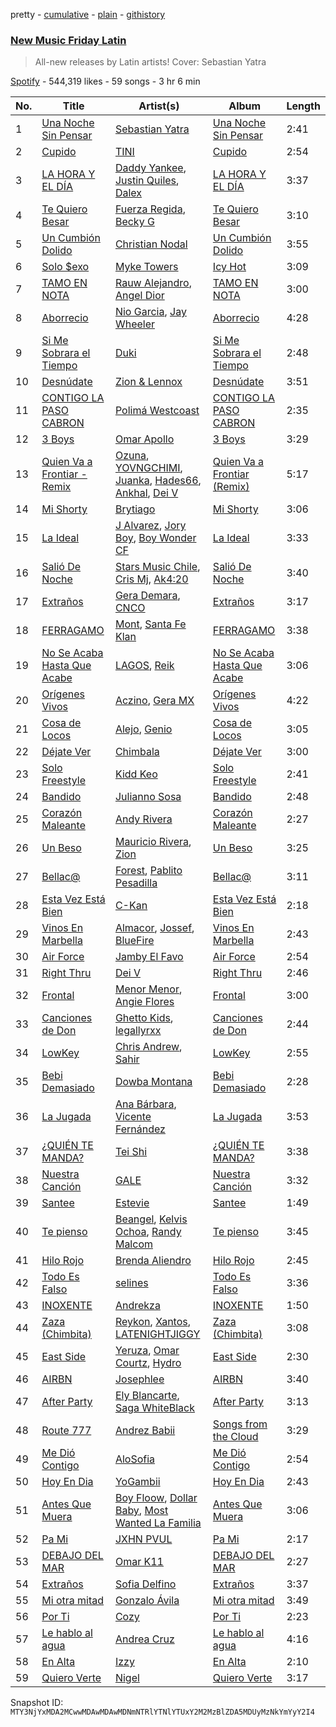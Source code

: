 pretty - [cumulative](/playlists/cumulative/37i9dQZF1DX1hVRardJ30X.md) - [plain](/playlists/plain/37i9dQZF1DX1hVRardJ30X) - [githistory](https://github.githistory.xyz/mackorone/spotify-playlist-archive/blob/main/playlists/plain/37i9dQZF1DX1hVRardJ30X)

### [New Music Friday Latin](https://open.spotify.com/playlist/37i9dQZF1DX1hVRardJ30X)

> All\-new releases by Latin artists! Cover: Sebastian Yatra

[Spotify](https://open.spotify.com/user/spotify) - 544,319 likes - 59 songs - 3 hr 6 min

| No. | Title | Artist(s) | Album | Length |
|---|---|---|---|---|
| 1 | [Una Noche Sin Pensar](https://open.spotify.com/track/2oW52tBeJNSv93Ct5AJb8q) | [Sebastian Yatra](https://open.spotify.com/artist/07YUOmWljBTXwIseAUd9TW) | [Una Noche Sin Pensar](https://open.spotify.com/album/72RohnwnQyT7YbrIzDNROD) | 2:41 |
| 2 | [Cupido](https://open.spotify.com/track/2xVcCDRgG3TrH69TatsUxp) | [TINI](https://open.spotify.com/artist/7vXDAI8JwjW531ouMGbfcp) | [Cupido](https://open.spotify.com/album/3j0DrBixQhCQCucPr8hC13) | 2:54 |
| 3 | [LA HORA Y EL DÍA](https://open.spotify.com/track/1j4yhkxSCEDmiLVKjpYKWq) | [Daddy Yankee](https://open.spotify.com/artist/4VMYDCV2IEDYJArk749S6m), [Justin Quiles](https://open.spotify.com/artist/14zUHaJZo1mnYtn6IBRaRP), [Dalex](https://open.spotify.com/artist/0KPX4Ucy9dk82uj4GpKesn) | [LA HORA Y EL DÍA](https://open.spotify.com/album/3AucKVb9GvQ4pOGaZ8UhFK) | 3:37 |
| 4 | [Te Quiero Besar](https://open.spotify.com/track/3iwKWIaEZ5jafPYZZSCDLz) | [Fuerza Regida](https://open.spotify.com/artist/0ys2OFYzWYB5hRDLCsBqxt), [Becky G](https://open.spotify.com/artist/4obzFoKoKRHIphyHzJ35G3) | [Te Quiero Besar](https://open.spotify.com/album/3nzB6RJLeWrgaATXF5ZIkr) | 3:10 |
| 5 | [Un Cumbión Dolido](https://open.spotify.com/track/7uZ5C69LskNw0B4szvVWI5) | [Christian Nodal](https://open.spotify.com/artist/0XwVARXT135rw8lyw1EeWP) | [Un Cumbión Dolido](https://open.spotify.com/album/7nCJIsXrNGI0Ya2v1jmWzK) | 3:55 |
| 6 | [Solo $exo](https://open.spotify.com/track/79Mko9WRph1VIsxiUom4zv) | [Myke Towers](https://open.spotify.com/artist/7iK8PXO48WeuP03g8YR51W) | [Icy Hot](https://open.spotify.com/album/2rebo6PvPbmBY3KGYT8KzG) | 3:09 |
| 7 | [TAMO EN NOTA](https://open.spotify.com/track/2I0aHZjCXh6UjMHIOqugYF) | [Rauw Alejandro](https://open.spotify.com/artist/1mcTU81TzQhprhouKaTkpq), [Angel Dior](https://open.spotify.com/artist/5qPRgWcEOGRzoIST0sHAiI) | [TAMO EN NOTA](https://open.spotify.com/album/2nMe3lptQDUXDsjIyUcnON) | 3:00 |
| 8 | [Aborrecio](https://open.spotify.com/track/3KSldp6Yh0XIvN0tyPJWK4) | [Nio Garcia](https://open.spotify.com/artist/5hdhHgpxyniooUiQVaPxQ0), [Jay Wheeler](https://open.spotify.com/artist/2cPqdH7XMvwaBJEVjheH8g) | [Aborrecio](https://open.spotify.com/album/69jl774R0WfPrK5v3O21Yg) | 4:28 |
| 9 | [Si Me Sobrara el Tiempo](https://open.spotify.com/track/2ypbIXW3a7fsLdLtLpZWDZ) | [Duki](https://open.spotify.com/artist/1bAftSH8umNcGZ0uyV7LMg) | [Si Me Sobrara el Tiempo](https://open.spotify.com/album/7EmOzGGWYSu5sH9CfnItkB) | 2:48 |
| 10 | [Desnúdate](https://open.spotify.com/track/3lAPRVmezONEzjHgzOvh5m) | [Zion & Lennox](https://open.spotify.com/artist/21451j1KhjAiaYKflxBjr1) | [Desnúdate](https://open.spotify.com/album/5uLpJ330k49clXLzxyhHrf) | 3:51 |
| 11 | [CONTIGO LA PASO CABRON](https://open.spotify.com/track/387oM5dFcFw1I5aWThdRfN) | [Polimá Westcoast](https://open.spotify.com/artist/768O5GliF0bqscyghggrbE) | [CONTIGO LA PASO CABRON](https://open.spotify.com/album/5vVZyUJYOgoaedIlPcbVZu) | 2:35 |
| 12 | [3 Boys](https://open.spotify.com/track/31Wlc9ZnraX3JxrvMg9e8H) | [Omar Apollo](https://open.spotify.com/artist/5FxD8fkQZ6KcsSYupDVoSO) | [3 Boys](https://open.spotify.com/album/1Iw32lOJC5lfInKyA7Zzt1) | 3:29 |
| 13 | [Quien Va a Frontiar \- Remix](https://open.spotify.com/track/7v181skWxE4NxTrVVGtzNk) | [Ozuna](https://open.spotify.com/artist/1i8SpTcr7yvPOmcqrbnVXY), [YOVNGCHIMI](https://open.spotify.com/artist/4aSlfXDn9R60UlbZEboBUy), [Juanka](https://open.spotify.com/artist/3Wb38LDP3N4tkobValgE9D), [Hades66](https://open.spotify.com/artist/4CQdcx66F116k2db2Y0rjE), [Ankhal](https://open.spotify.com/artist/6NmMI7UnfmIpLRYoz8H9jm), [Dei V](https://open.spotify.com/artist/2YRyPiW98bpkARAS4B3OQP) | [Quien Va a Frontiar \(Remix\)](https://open.spotify.com/album/7BEWbSJ0k1CCHTXcH4KxZ8) | 5:17 |
| 14 | [Mi Shorty](https://open.spotify.com/track/44Rn60e3tDPDAYARpHFoVN) | [Brytiago](https://open.spotify.com/artist/00XhexlJEXQstHimpZN910) | [Mi Shorty](https://open.spotify.com/album/7CATraPa1pNEdL9hQVPodQ) | 3:06 |
| 15 | [La Ideal](https://open.spotify.com/track/0dMjY4xWaO8TnDDJNT4YBi) | [J Alvarez](https://open.spotify.com/artist/6XFITTl7cFTdopDY3lUdlY), [Jory Boy](https://open.spotify.com/artist/5lFhCi03HDneWzvCxGctrT), [Boy Wonder CF](https://open.spotify.com/artist/01nUdqwuIHCHLZNP2TvYVF) | [La Ideal](https://open.spotify.com/album/1vpLbc8biisCe1T3LrE2TB) | 3:33 |
| 16 | [Salió De Noche](https://open.spotify.com/track/15r68Um6LBYYBGUEEkqRkB) | [Stars Music Chile](https://open.spotify.com/artist/2NZD6Gqfk60GEcAAnJKVsR), [Cris Mj](https://open.spotify.com/artist/1Yj5Xey7kTwvZla8sqdsdE), [Ak4:20](https://open.spotify.com/artist/1SiLK8gdECx2iEm2SSj0Bl) | [Salió De Noche](https://open.spotify.com/album/2h5u7sSXcSL7YwVJRRw3AE) | 3:40 |
| 17 | [Extraños](https://open.spotify.com/track/39Pxcl52HsEihUjtb78E5L) | [Gera Demara](https://open.spotify.com/artist/4XYbaR6YgnY4Nb6kz250cu), [CNCO](https://open.spotify.com/artist/0eecdvMrqBftK0M1VKhaF4) | [Extraños](https://open.spotify.com/album/7eP0HLa3Q8Af4tjox3OuZZ) | 3:17 |
| 18 | [FERRAGAMO](https://open.spotify.com/track/2OkMmFo9V7nAXhojd9QUPR) | [Mont](https://open.spotify.com/artist/41gFAk6ZyYdt7Q1Ir4cbH0), [Santa Fe Klan](https://open.spotify.com/artist/4tm8CEdm4pkQsEh4jIr9Yp) | [FERRAGAMO](https://open.spotify.com/album/5Rz59vfdoaxddW0kMuvV7X) | 3:38 |
| 19 | [No Se Acaba Hasta Que Acabe](https://open.spotify.com/track/2cyFoye18xtRTd13CEzH9D) | [LAGOS](https://open.spotify.com/artist/7uQ1D2NNHs5cUL3CLKRbia), [Reik](https://open.spotify.com/artist/0vR2qb8m9WHeZ5ByCbimq2) | [No Se Acaba Hasta Que Acabe](https://open.spotify.com/album/2vWjKK6Sk5jFV5uWb9Vm88) | 3:06 |
| 20 | [Orígenes Vivos](https://open.spotify.com/track/5vClRBOUMbPCdV6WXp9PCG) | [Aczino](https://open.spotify.com/artist/4r1ZDYKzPt3iIjuq8LbT6X), [Gera MX](https://open.spotify.com/artist/2hejA1Dkf8v8R0koF44FvW) | [Orígenes Vivos](https://open.spotify.com/album/1kbseorYh6sNkawXLqS5VD) | 4:22 |
| 21 | [Cosa de Locos](https://open.spotify.com/track/4cKUpgMAoFV9DdkC4DhELR) | [Alejo](https://open.spotify.com/artist/50sIhX3HytFEwQXZJLUZQE), [Genio](https://open.spotify.com/artist/3qcl8ck0RTpenPbFmZa2p5) | [Cosa de Locos](https://open.spotify.com/album/519NqufTeZJjydmA45WZa3) | 3:05 |
| 22 | [Déjate Ver](https://open.spotify.com/track/0odZdDl8RXj47JF2NGD6Vy) | [Chimbala](https://open.spotify.com/artist/4VVEpEhC8NcR7AqNEds42U) | [Déjate Ver](https://open.spotify.com/album/7KucKIOiBH218TWcThCUxk) | 3:00 |
| 23 | [Solo Freestyle](https://open.spotify.com/track/1avO53yfUlcFrPyQROa2k6) | [Kidd Keo](https://open.spotify.com/artist/0VZrPa7mWAYXH4CwmYk8Km) | [Solo Freestyle](https://open.spotify.com/album/1JJbhbkKA76gbHK59r3fAx) | 2:41 |
| 24 | [Bandido](https://open.spotify.com/track/4IjmpmsaSjbK1fXcMH06CA) | [Julianno Sosa](https://open.spotify.com/artist/4IC2X34tZmHG3VfTbpzvwL) | [Bandido](https://open.spotify.com/album/5GD2QBJ93ajGxMQZNe3vVs) | 2:48 |
| 25 | [Corazón Maleante](https://open.spotify.com/track/5RY2D7x6vmREBPQa3uq0sd) | [Andy Rivera](https://open.spotify.com/artist/7hIqJfRYGBWWT1Qxu6Cpd2) | [Corazón Maleante](https://open.spotify.com/album/6f0gQlCUlMQqPOdlWfOwqS) | 2:27 |
| 26 | [Un Beso](https://open.spotify.com/track/25eC73ghrg0mgYiPxL9kv9) | [Mauricio Rivera](https://open.spotify.com/artist/2olYwzqVBA1aLDDBuWNvGR), [Zion](https://open.spotify.com/artist/1pgDilWYDWLoOgGjf1iHNu) | [Un Beso](https://open.spotify.com/album/5G77QwScce5leFVYNWq3mA) | 3:25 |
| 27 | [Bellac@](https://open.spotify.com/track/2bMx7EU3MWV83LWa8MgLhs) | [Forest](https://open.spotify.com/artist/2j6Up11EpEUKQ5yIfFXhdU), [Pablito Pesadilla](https://open.spotify.com/artist/41vcoPejPG3vv8emJ2R5Ox) | [Bellac@](https://open.spotify.com/album/4BrMaULD47Bfj39KqH13Tv) | 3:11 |
| 28 | [Esta Vez Está Bien](https://open.spotify.com/track/7dJi7U6wWSILrecj3Zu3Wy) | [C\-Kan](https://open.spotify.com/artist/1QhaqxeqF9sipS2gwbEKpu) | [Esta Vez Está Bien](https://open.spotify.com/album/3SWSiKlS8CCkAlSBMgRPx1) | 2:18 |
| 29 | [Vinos En Marbella](https://open.spotify.com/track/5kaePVC4YisWOfcgcOYPPu) | [Almacor](https://open.spotify.com/artist/5H9v9M3T2XhWT3XvOKo8sy), [Jossef](https://open.spotify.com/artist/7kaC28XGoTp1ViSZAA0iuX), [BlueFire](https://open.spotify.com/artist/2sfOYs479VgaVHNPJKyG4n) | [Vinos En Marbella](https://open.spotify.com/album/43iwHJ2Q3NYHMvhOSS4Xn4) | 2:43 |
| 30 | [Air Force](https://open.spotify.com/track/3mOhyumen8VIX6BlIkW65k) | [Jamby El Favo](https://open.spotify.com/artist/128ftF9X7Kd7Di2fq3wYVs) | [Air Force](https://open.spotify.com/album/4roZKo2TbxoaJJro2A2nko) | 2:54 |
| 31 | [Right Thru](https://open.spotify.com/track/2YDIqBfYlDg9DfgtGziC9Y) | [Dei V](https://open.spotify.com/artist/2YRyPiW98bpkARAS4B3OQP) | [Right Thru](https://open.spotify.com/album/2TjYnjPkhzKijobREcJ0wW) | 2:46 |
| 32 | [Frontal](https://open.spotify.com/track/1d0oVJE9NW9cxubVR0PcMw) | [Menor Menor](https://open.spotify.com/artist/2663St0NB1IsbMnlF69AeW), [Angie Flores](https://open.spotify.com/artist/0mtlM0TqGqmfxPDsgIVc6T) | [Frontal](https://open.spotify.com/album/28e7MMir9UFaj0Zo5dm1t3) | 3:00 |
| 33 | [Canciones de Don](https://open.spotify.com/track/578E0MbbgdwDuUTqpWbeOD) | [Ghetto Kids](https://open.spotify.com/artist/6XvKTz2XRPwlry0UdjqoKq), [legallyrxx](https://open.spotify.com/artist/4CairTbnNW5l8GxiRIzsZ3) | [Canciones de Don](https://open.spotify.com/album/0S6czlAGW5ByZaUEKCKVzz) | 2:44 |
| 34 | [LowKey](https://open.spotify.com/track/74OHXT3ruHZVA1xqkWo76R) | [Chris Andrew](https://open.spotify.com/artist/7vnithGAUscrk9Imtyr6Sd), [Sahir](https://open.spotify.com/artist/0dqT9B1Xej71qvAo8uE4Uh) | [LowKey](https://open.spotify.com/album/5hzzRviGFxvMUBwaxhFQMY) | 2:55 |
| 35 | [Bebi Demasiado](https://open.spotify.com/track/6vfjbHTiVh68wj6XioqhdA) | [Dowba Montana](https://open.spotify.com/artist/39FKVjqhZLz4E1iG77d5AO) | [Bebi Demasiado](https://open.spotify.com/album/1g8IVrqLI8ZwCvBSp0UoCZ) | 2:28 |
| 36 | [La Jugada](https://open.spotify.com/track/1wpYlTOjnNjg4NFOSfEZAQ) | [Ana Bárbara](https://open.spotify.com/artist/43qxAkuKFB6fMNSeS5dO7Z), [Vicente Fernández](https://open.spotify.com/artist/4PPoI9LuYeFX8V674Z1R6l) | [La Jugada](https://open.spotify.com/album/0BHbOtxdDJrsNYIYNZpvNj) | 3:53 |
| 37 | [¿QUIÉN TE MANDA?](https://open.spotify.com/track/4kXb8O44mxvAA6XqiVIz1m) | [Tei Shi](https://open.spotify.com/artist/1xcMOgFUM1IYZE22YjCvsL) | [¿QUIÉN TE MANDA?](https://open.spotify.com/album/2SrokchsNgnhE7pR5nKKIb) | 3:38 |
| 38 | [Nuestra Canción](https://open.spotify.com/track/7LCVRDkKetzQqMN3ONPvqn) | [GALE](https://open.spotify.com/artist/04pH6pkJugHJ7g3DTCQBVM) | [Nuestra Canción](https://open.spotify.com/album/7GJlThLfkYnaJfs3Wy9JwM) | 3:32 |
| 39 | [Santee](https://open.spotify.com/track/5Jssxp8m8PbF7gd9lZFfsx) | [Estevie](https://open.spotify.com/artist/3k9GPiGAtIAOfnfzzy3XQp) | [Santee](https://open.spotify.com/album/2OWQzXNMHUMe35yaKbWXcb) | 1:49 |
| 40 | [Te pienso](https://open.spotify.com/track/2pWLaSbA60jXkEl9NEqr7D) | [Beangel](https://open.spotify.com/artist/0r4vWhARLwFqZ8hCzPKryf), [Kelvis Ochoa](https://open.spotify.com/artist/3Q2MVC1NWIzEyUytnlFBKm), [Randy Malcom](https://open.spotify.com/artist/3yjUmIEZOYU9i9cU9uJGIZ) | [Te pienso](https://open.spotify.com/album/4nOU0iFB27BWBv073KClFI) | 3:45 |
| 41 | [Hilo Rojo](https://open.spotify.com/track/0gUCM1XEIqSwT2WsdVHwes) | [Brenda Aliendro](https://open.spotify.com/artist/0NzXqknNJFxhOcLcOix7NT) | [Hilo Rojo](https://open.spotify.com/album/6MLxuU3nwA6DMZpT5CJklS) | 2:45 |
| 42 | [Todo Es Falso](https://open.spotify.com/track/3AYVOwtNyct0qq5NQKnZew) | [selines](https://open.spotify.com/artist/3kO8EO3svNUQSQW8rDOjAb) | [Todo Es Falso](https://open.spotify.com/album/5m3r8NFD47f3mlUG3kxO83) | 3:36 |
| 43 | [INOXENTE](https://open.spotify.com/track/0jcV3XADKWkort5dR7Mc0C) | [Andrekza](https://open.spotify.com/artist/7K2ZrWY8iteGlM7G4V9B0s) | [INOXENTE](https://open.spotify.com/album/4Cbine7RExp3csmOYzq7Wc) | 1:50 |
| 44 | [Zaza \(Chimbita\)](https://open.spotify.com/track/5oVdxjNUUjf9Q06LnPYYay) | [Reykon](https://open.spotify.com/artist/3PAwspMN27PDm81WwXDsMf), [Xantos](https://open.spotify.com/artist/3HPOnbuwLP2qlwWQ7cgxYW), [LATENIGHTJIGGY](https://open.spotify.com/artist/34OTRVwyaE8DkOrGMQa7Ah) | [Zaza \(Chimbita\)](https://open.spotify.com/album/7tZYg2RzA4NSNFACxWhy9Y) | 3:08 |
| 45 | [East Side](https://open.spotify.com/track/1RXZHzvwmNKwrnwAVLOxZU) | [Yeruza](https://open.spotify.com/artist/6NyPX5jymkvSPaJhCh1crb), [Omar Courtz](https://open.spotify.com/artist/3E12tRURRvPfHz0hAMCFYc), [Hydro](https://open.spotify.com/artist/3pTZ5sCcE1o2O9sWn5yQMg) | [East Side](https://open.spotify.com/album/3VFdfeQep8243UdqkJFEWC) | 2:30 |
| 46 | [AIRBN](https://open.spotify.com/track/02IANUr6jRP0Vyq78vQ5HQ) | [Josephlee](https://open.spotify.com/artist/4pjKgubEZt1C7vtkDhsfyY) | [AIRBN](https://open.spotify.com/album/1kCoVDa9VyiD8z0Wnl8lfD) | 3:40 |
| 47 | [After Party](https://open.spotify.com/track/5AafTLJ7dRTyuJiwJHRxgD) | [Ely Blancarte](https://open.spotify.com/artist/1IncEJiDn0fbUO0rDQkqB2), [Saga WhiteBlack](https://open.spotify.com/artist/5LXWGcBr4mojJnf51Beuf6) | [After Party](https://open.spotify.com/album/52E45IQvTLpcomENxfi7qz) | 3:13 |
| 48 | [Route 777](https://open.spotify.com/track/5Svbl0YXDpkldV4cR3VsKC) | [Andrez Babii](https://open.spotify.com/artist/4DROs1Ye9DiLY3X8L7xvl8) | [Songs from the Cloud](https://open.spotify.com/album/30cmnuBUnxQUFOzp46TsJu) | 3:29 |
| 49 | [Me Dió Contigo](https://open.spotify.com/track/1MRGhN9uh85KXaMckDtIaj) | [AloSofia](https://open.spotify.com/artist/5Q6CBqo1uJlO4qbw7MD875) | [Me Dió Contigo](https://open.spotify.com/album/4Yaxv3ANBb7UU19r9Doaih) | 2:54 |
| 50 | [Hoy En Dia](https://open.spotify.com/track/7nNkcIRoXZKYFqD3nVHt0n) | [YoGambii](https://open.spotify.com/artist/5RuWFvTN5tmKqn0KUfNruD) | [Hoy En Dia](https://open.spotify.com/album/55XiOVXxv8iuG7bBzI1GU1) | 2:43 |
| 51 | [Antes Que Muera](https://open.spotify.com/track/5qqoVncqpvOwVz8CfHGBB3) | [Boy Floow](https://open.spotify.com/artist/7BpVajf4u0UppSryddYBPN), [Dollar Baby](https://open.spotify.com/artist/4GYf5z6XmcUYvuX61r2SlI), [Most Wanted La Familia](https://open.spotify.com/artist/57yFqDKqy5QnBIBAjy2qz6) | [Antes Que Muera](https://open.spotify.com/album/2mxpWqmaSE1nEtunrHfBDf) | 3:06 |
| 52 | [Pa Mi](https://open.spotify.com/track/73rxMiLb9Z7d2Nz18j8tNN) | [JXHN PVUL](https://open.spotify.com/artist/28H3boz2aIeGYUIEP3cHUU) | [Pa Mi](https://open.spotify.com/album/5ry4ADgEyjwTShRUICRavm) | 2:17 |
| 53 | [DEBAJO DEL MAR](https://open.spotify.com/track/59hs1zUR5aFWL5WN36unBA) | [Omar K11](https://open.spotify.com/artist/5MgAfWCS0vzouE9lVzwjJy) | [DEBAJO DEL MAR](https://open.spotify.com/album/7xmKXNV7Az9ga375uWr3hV) | 2:27 |
| 54 | [Extraños](https://open.spotify.com/track/7z73IpnZZ0tjhC7jIPX61p) | [Sofia Delfino](https://open.spotify.com/artist/11fsAXlakhmo0Mc29073Ud) | [Extraños](https://open.spotify.com/album/4OoI9MJswIBC24XHw8mwf5) | 3:37 |
| 55 | [Mi otra mitad](https://open.spotify.com/track/5fWCQmxJjAcOerUkpDTr1g) | [Gonzalo Ávila](https://open.spotify.com/artist/4PuwS1TZc8ybMnXxgUIOn6) | [Mi otra mitad](https://open.spotify.com/album/28f6eNKzlSv0UNngwG61AB) | 3:49 |
| 56 | [Por Ti](https://open.spotify.com/track/2x5YO72X1Q0jMlDXnHH1Fw) | [Cozy](https://open.spotify.com/artist/0vb89r7nEo8PCofGZBgJGd) | [Por Ti](https://open.spotify.com/album/7Bx3wizMj8rTO0Rdx62Oj1) | 2:23 |
| 57 | [Le hablo al agua](https://open.spotify.com/track/03tx7WIGxOlPt0TFLKKY6y) | [Andrea Cruz](https://open.spotify.com/artist/1CPyRfIuFga1dwN1PmQNn6) | [Le hablo al agua](https://open.spotify.com/album/4YaTl31aeIe2HUgftnmbh7) | 4:16 |
| 58 | [En Alta](https://open.spotify.com/track/4IO7fyJNXRd2wBUpXh0DHN) | [Izzy](https://open.spotify.com/artist/3lx9s0PztiAJYkM0RLD8kC) | [En Alta](https://open.spotify.com/album/3PMx3nP1VDdYLUDeal335K) | 2:10 |
| 59 | [Quiero Verte](https://open.spotify.com/track/7iIWAlXrCAIv9ubJu0OHO3) | [Nigel](https://open.spotify.com/artist/1CEX09QFQGNdyIzFLKYksf) | [Quiero Verte](https://open.spotify.com/album/0cEDxUJSxiyEW2YWnuJPpM) | 3:17 |

Snapshot ID: `MTY3NjYxMDA2MCwwMDAwMDAwMDNmNTRlYTNlYTUxY2M2MzBlZDA5MDUyMzNkYmYyY2I4`
